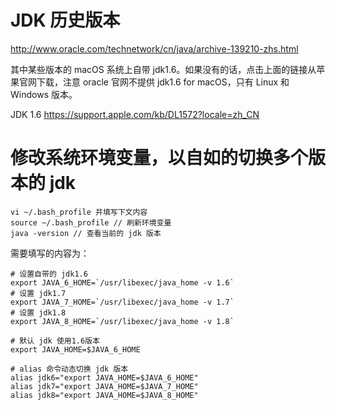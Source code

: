 
# JDK 历史版本

http://www.oracle.com/technetwork/cn/java/archive-139210-zhs.html

其中某些版本的 macOS 系统上自带 jdk1.6。如果没有的话，点击上面的链接从苹果官网下载，注意 oracle 官网不提供 jdk1.6 for macOS，只有 Linux 和 Windows 版本。

JDK 1.6 https://support.apple.com/kb/DL1572?locale=zh_CN

# 修改系统环境变量，以自如的切换多个版本的 jdk
```
vi ~/.bash_profile 并填写下文内容
source ~/.bash_profile // 刷新环境变量
java -version // 查看当前的 jdk 版本
```
需要填写的内容为：
```
# 设置自带的 jdk1.6
export JAVA_6_HOME=`/usr/libexec/java_home -v 1.6`
# 设置 jdk1.7
export JAVA_7_HOME=`/usr/libexec/java_home -v 1.7`
# 设置 jdk1.8
export JAVA_8_HOME=`/usr/libexec/java_home -v 1.8`

# 默认 jdk 使用1.6版本
export JAVA_HOME=$JAVA_6_HOME

# alias 命令动态切换 jdk 版本
alias jdk6="export JAVA_HOME=$JAVA_6_HOME"
alias jdk7="export JAVA_HOME=$JAVA_7_HOME"
alias jdk8="export JAVA_HOME=$JAVA_8_HOME"
```
